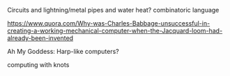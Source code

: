Circuits and lightning/metal
pipes and water
heat?
combinatoric language

https://www.quora.com/Why-was-Charles-Babbage-unsuccessful-in-creating-a-working-mechanical-computer-when-the-Jacquard-loom-had-already-been-invented

Ah My Goddess: Harp-like computers?

computing with knots
